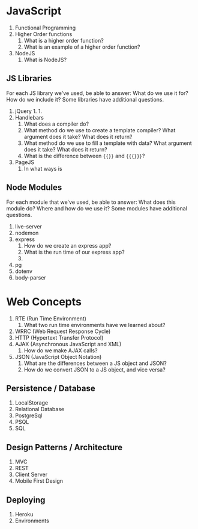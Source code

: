 # JavaScript

1. Functional Programming
1. Higher Order functions
    1. What is a higher order function?
    1. What is an example of a higher order function?
1. NodeJS
    1. What is NodeJS?

## JS Libraries
For each JS library we've used, be able to answer: What do we use it for? How do we include it?
Some libraries have additional questions.

1. jQuery
    1. 
    1.
2. Handlebars
    1. What does a compiler do?
    1. What method do we use to create a template compiler? What argument does it take? What does it return?
    1. What method do we use to fill a template with data? What argument does it take? What does it return?
    1. What is the difference between `{{}}` and `{{{}}}`?
3. PageJS
    1. In what ways is

## Node Modules
For each module that we've used, be able to answer: What does this module do? Where and how do we use it? 
Some modules have additional questions. 

1. live-server
1. nodemon
1. express
    1. How do we create an express app?
    1. What is the run time of our express app?
    1. 
1. pg
1. dotenv
1. body-parser

# Web Concepts

1. RTE (Run Time Environment)
    1. What two run time environments have we learned about?
1. WRRC (Web Request Response Cycle)
1. HTTP (Hypertext Transfer Protocol)
2. AJAX (Asynchronous JavaScript and XML)
    1. How do we make AJAX calls?
5. JSON (JavaScript Object Notation)
    1. What are the differences between a JS object and JSON?
    1. How do we convert JSON to a JS object, and vice versa? 

## Persistence / Database

1. LocalStorage
1. Relational Database
1. PostgreSql
1. PSQL
1. SQL

## Design Patterns / Architecture

1. MVC
2. REST
3. Client Server
4. Mobile First Design

## Deploying
1. Heroku
1. Environments